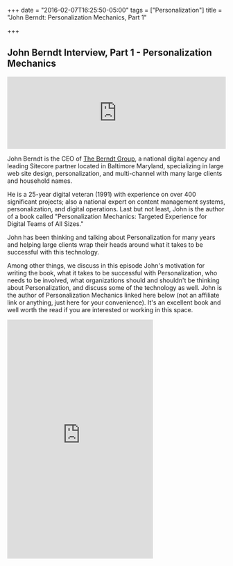 +++
date = "2016-02-07T16:25:50-05:00"
tags = ["Personalization"]
title = "John Berndt: Personalization Mechanics, Part 1"

+++

## John Berndt Interview, Part 1 - Personalization Mechanics

<iframe width="100%" height="166" scrolling="no" frameborder="no" src="https://w.soundcloud.com/player/?url=https%3A//api.soundcloud.com/tracks/245938357&amp;color=ff5500&amp;auto_play=false&amp;hide_related=false&amp;show_comments=true&amp;show_user=true&amp;show_reposts=false"></iframe>

John Berndt is the CEO of [The Berndt Group](http://www.berndtgroup.net/), a national digital agency and leading Sitecore partner located in Baltimore Maryland, specializing in large web site design, personalization, and multi-channel with many large clients and household names.

He is a 25-year digital veteran (1991) with experience on over 400 significant projects; also a national expert on content management systems, personalization, and digital operations. Last but not least, John is the author of a book called "Personalization Mechanics: Targeted Experience for Digital Teams of All Sizes."

John has been thinking and talking about Personalization for many years and helping large clients wrap their heads around what it takes to be successful with this technology.

Among other things, we discuss in this episode John's motivation for writing the book, what it takes to be successful with Personalization, who needs to be involved, what organizations should and shouldn't be thinking about Personalization, and discuss some of the technology as well. John is the author of Personalization Mechanics linked here below (not an affiliate link or anything, just here for your convenience). It's an excellent book and well worth the read if you are interested or working in this space.

<iframe type="text/html" width="336" height="550" frameborder="0" allowfullscreen style="max-width:100%" src="https://read.amazon.com/kp/card?asin=B00UKS4PYE&preview=inline&linkCode=kpe&ref_=cm_sw_r_kb_dp_yH7Twb05MR4TK" ></iframe>
